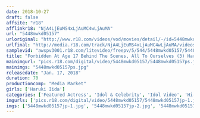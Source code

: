 ```yaml
---
date: 2018-10-27
draft: false
affsite: "r18"
afflinkr18: "NjA4LjEuMS4xLjAuMC4wLjAuMA"
url: "5448mwkd05157"
urloriginal: "http://www.r18.com/videos/vod/movies/detail/-/id=5448mwkd05157"
urlfinal: "http://media.r18.com/track/NjA4LjEuMS4xLjAuMC4wLjAuMA/videos/vod/movies/detail/-/id=5448mwkd05157"
samplevid: "awspv3001.r18.com/litevideo/freepv/5/544/5448mwkd05157/5448mwkd05157_dmb_w.mp4"
title: "Forbidden At Age 17 Behind The Scenes, All To Ourselves (3) Haruki Iida"
mainimgurl: "pics.r18.com/digital/video/5448mwkd05157/5448mwkd05157ps.jpg"
mainimgs: "5448mwkd05157ps.jpg"
releasedate: "Jan. 17, 2018"
duration: 70
productioncomp: "Media Market"
girls: ['Haruki Iida']
categories: ['Featured Actress', 'Idol & Celebrity', 'Idol Video', 'Hi-Def']
imgurls: ['pics.r18.com/digital/video/5448mwkd05157/5448mwkd05157jp-1.jpg', 'pics.r18.com/digital/video/5448mwkd05157/5448mwkd05157jp-2.jpg', 'pics.r18.com/digital/video/5448mwkd05157/5448mwkd05157jp-3.jpg', 'pics.r18.com/digital/video/5448mwkd05157/5448mwkd05157jp-4.jpg', 'pics.r18.com/digital/video/5448mwkd05157/5448mwkd05157jp-5.jpg', 'pics.r18.com/digital/video/5448mwkd05157/5448mwkd05157jp-6.jpg', 'pics.r18.com/digital/video/5448mwkd05157/5448mwkd05157jp-7.jpg', 'pics.r18.com/digital/video/5448mwkd05157/5448mwkd05157jp-8.jpg', 'pics.r18.com/digital/video/5448mwkd05157/5448mwkd05157jp-9.jpg', 'pics.r18.com/digital/video/5448mwkd05157/5448mwkd05157jp-10.jpg', 'pics.r18.com/digital/video/5448mwkd05157/5448mwkd05157jp-11.jpg', 'pics.r18.com/digital/video/5448mwkd05157/5448mwkd05157jp-12.jpg', 'pics.r18.com/digital/video/5448mwkd05157/5448mwkd05157jp-13.jpg', 'pics.r18.com/digital/video/5448mwkd05157/5448mwkd05157jp-14.jpg', 'pics.r18.com/digital/video/5448mwkd05157/5448mwkd05157jp-15.jpg', 'pics.r18.com/digital/video/5448mwkd05157/5448mwkd05157jp-16.jpg', 'pics.r18.com/digital/video/5448mwkd05157/5448mwkd05157jp-17.jpg', 'pics.r18.com/digital/video/5448mwkd05157/5448mwkd05157jp-18.jpg', 'pics.r18.com/digital/video/5448mwkd05157/5448mwkd05157jp-19.jpg', 'pics.r18.com/digital/video/5448mwkd05157/5448mwkd05157jp-20.jpg']
imgs: ['5448mwkd05157jp-1.jpg', '5448mwkd05157jp-2.jpg', '5448mwkd05157jp-3.jpg', '5448mwkd05157jp-4.jpg', '5448mwkd05157jp-5.jpg', '5448mwkd05157jp-6.jpg', '5448mwkd05157jp-7.jpg', '5448mwkd05157jp-8.jpg', '5448mwkd05157jp-9.jpg', '5448mwkd05157jp-10.jpg', '5448mwkd05157jp-11.jpg', '5448mwkd05157jp-12.jpg', '5448mwkd05157jp-13.jpg', '5448mwkd05157jp-14.jpg', '5448mwkd05157jp-15.jpg', '5448mwkd05157jp-16.jpg', '5448mwkd05157jp-17.jpg', '5448mwkd05157jp-18.jpg', '5448mwkd05157jp-19.jpg', '5448mwkd05157jp-20.jpg']
---
```

